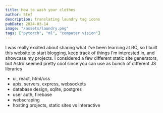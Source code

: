 ```yaml
---
title: How to wash your clothes
author: Stef
description: translating laundry tag icons
pubDate: 2024-03-14
image: "/assets/laundry.png"
tags: ["pytorch", "ml", "computer vision"]
---
```


<!-- [Stef's Website](https://nkmt.netlify.app) -->

I was really excited about sharing what I've been learning at RC, so I built this website to start blogging, keep track of things I'm interested in, and showcase my projects. I considered a few different static site generators, but Astro seemed pretty cool since you can use as bunch of different JS libraries
- ui, react, html/css
- apis, servers, express, websockets
- database design, sqlite, postgres
- user auth, firebase
- webscraping
- hosting projects, static sites vs interactive

